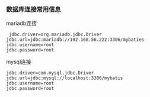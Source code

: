 ### 数据库连接常用信息


mariadb连接

     jdbc.driver=org.mariadb.jdbc.Driver
    jdbc.url=jdbc:mariadb://192.168.56.222:3306/mybaties
    jdbc.username=root
    jdbc.password=root
mysql连接
    
    jdbc.driver=com.mysql.jdbc.Driver
    jdbc.url=jdbc:mysql://localhost:3306/mybatis
    jdbc.username=root
    jdbc.password=root